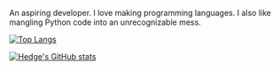 An aspiring developer. I love making programming languages. I also like mangling Python code into an unrecognizable mess.

[![Top Langs](https://github-readme-stats.vercel.app/api/top-langs/?username=hedgenull)](https://github.com/hedgenull/github-readme-stats)

[![Hedge's GitHub stats](https://github-readme-stats.vercel.app/api?username=hedgenull)](https://github.com/hedgenull/github-readme-stats)
